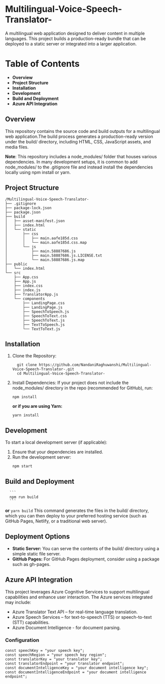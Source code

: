 # Multilingual-Voice-Speech-Translator-
A multilingual web application designed to deliver content in multiple languages. This project builds a production-ready bundle that can be deployed to a static server or integrated into a larger application.
# Table of Contents
  - **Overview**
  - **Project Structure**
  - **Installation**
  - **Development**
  - **Build and Deployment**
  - **Azure API Integration**
## Overview
This repository contains the source code and build outputs for a multilingual web application.The build process generates a production-ready version under the build/ directory, including HTML, CSS, JavaScript assets, and media files.

**Note**: This repository includes a node_modules/ folder that houses various dependencies. In many development setups, it is common to add node_modules/ to the .gitignore file and instead install the dependencies locally using npm install or yarn.

## Project Structure

```
/Multilingual-Voice-Speech-Translator-
├── .gitignore
├── package-lock.json
├── package.json
├── build
│   ├── asset-manifest.json
│   ├── index.html
│   └── static
│       ├── css
│       │   ├── main.aafe185d.css
│       │   └── main.aafe185d.css.map
│       └── js
│           ├── main.58887686.js
│           ├── main.58887686.js.LICENSE.txt
│           └── main.58887686.js.map
├── public
│   └── index.html
└── src
    ├── App.css
    ├── App.js
    ├── index.css
    ├── index.js
    ├── TranslatorApp.js
    └── components
        ├── LandingPage.css
        ├── LandingPage.js
        ├── SpeechToSpeech.js
        ├── SpeechToText.css
        ├── SpeechToText.js
        ├── TextToSpeech.js
        └── TextToText.js
```
## Installation
1. Clone the Repository:
     ```
       git clone https://github.com/NandaniRaghuwanshi/Multilingual-Voice-Speech-Translator-.git
       cd Multilingual-Voice-Speech-Translator-
   ```
2. Install Dependencies: If your project does not include the node_modules/ directory in the repo (recommended for GitHub), run:
   ```
   npm install
   ```
   **or if you are using Yarn:**
   ```
   yarn install
   ```
## Development
To start a local development server (if applicable):
  1. Ensure that your dependencies are installed.   
  2. Run the development server:
      ```
     npm start
     ```
## Build and Deployment
      ```
      npm run build
      ```
  **or**
     ```
     yarn build
     ```
  This command generates the files in the build/ directory, which you can then deploy to your preferred hosting service (such as GitHub Pages, Netlify, or a traditional web server).

## Deployment Options
  - **Static Server:** You can serve the contents of the build/ directory using a simple static file server.
  - **GitHub Pages:** For GitHub Pages deployment, consider using a package such as gh-pages.
     
## Azure API Integration
  This project leverages Azure Cognitive Services to support multilingual capabilities and enhance user interaction. The Azure services integrated may include:
  - Azure Translator Text API – for real-time language translation.
  - Azure Speech Services – for text-to-speech (TTS) or speech-to-text (STT) capabilities.
  - Azure Document Intelligence - for document parsing.
 ### Configuration
   ```
  const speechKey = "your speech key";
  const speechRegion = "your speech key region";
  const translatorKey = "your translator key";
  const translatorEndpoint = "your translator endpoint";
  const documentIntelligenceKey = "your document intelligence key";
  const documentIntelligenceEndpoint = "your document intelligence endpoint";
  ```
